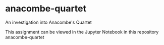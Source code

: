 # anacombe-quartet
An investigation into Anacombe's Quartet

This assignment can be viewed in the Jupyter Notebook in this repository anacombe-quartet
